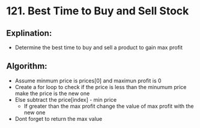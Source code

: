 # 121. Best Time to Buy and Sell Stock

 ## Explination:
 - Determine the best time to buy and sell a product to gain max profit

## Algorithm:
- Assume minmum price is prices[0] and maximun profit is 0
- Create a for loop to check if the price is less than the minumum price make the price is the new one
- Else subtract the price[index] - min price 
  - If greater than the max profit change the value of max profit with the new one
- Dont forget to return the max value



